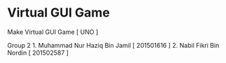 # Virtual GUI Game
 Make Virtual GUI Game [ UNO ]

Group 2
    1. Muhammad Nur Haziq Bin Jamil [ 201501616 ]
    2. Nabil Fikri Bin Nordin [ 201502587 ]
